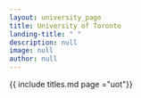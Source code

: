 ```yaml
---
layout: university_page
title: University of Toronto
landing-title: " "
description: null
image: null
author: null
---
```


{{ include titles.md page ="uot"}}
